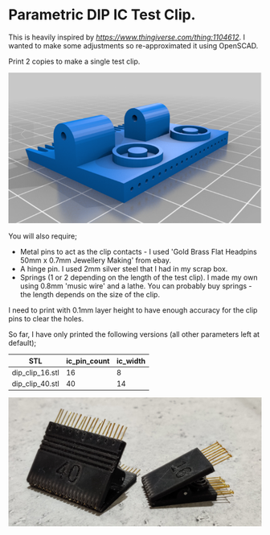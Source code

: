 # Parametric DIP IC Test Clip.

This is heavily inspired by _https://www.thingiverse.com/thing:1104612_. I wanted to make some adjustments so re-approximated it using OpenSCAD.

Print 2 copies to make a single test clip.

![render](images/render.png)

You will also require;

* Metal pins to act as the clip contacts - I used 'Gold Brass Flat Headpins 50mm x 0.7mm Jewellery Making' from ebay.
* A hinge pin. I used 2mm silver steel that I had in my scrap box.
* Springs (1 or 2 depending on the length of the test clip). I made my own using 0.8mm 'music wire' and a lathe. You can probably buy springs - the length depends on the size of the clip.

I need to print with 0.1mm layer height to have enough accuracy for the clip pins to clear the holes.

So far, I have only printed the following versions (all other parameters left at default);

| STL                  |    ic_pin_count  |  ic_width  |
|---------------------|----------------------|--------------|
|dip_clip_16.stl   |   16                   |8               |
|dip_clip_40.stl   |   40                   |14             |

![assembled](images/assembled.png)